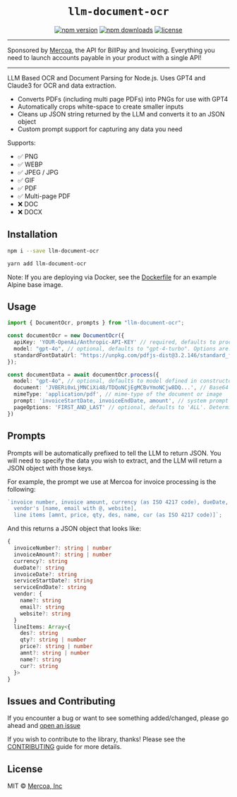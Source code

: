 <h1 align="center"> <code>llm-document-ocr</code> </h1>

<div align="center">

[![npm version](https://img.shields.io/npm/v/llm-document-ocr.svg)](https://npmjs.org/package/llm-document-ocr "View this project on NPM")
[![npm downloads](https://img.shields.io/npm/dm/llm-document-ocr)](https://www.npmjs.com/package/llm-document-ocr)
[![license](https://img.shields.io/npm/l/llm-document-ocr)](LICENSE.md)

</div>

---

Sponsored by [Mercoa](https://mercoa.com), the API for BillPay and Invoicing. Everything you need to launch accounts payable in your product with a single API!

---

LLM Based OCR and Document Parsing for Node.js. Uses GPT4 and Claude3 for OCR and data extraction.

- Converts PDFs (including multi page PDFs) into PNGs for use with GPT4
- Automatically crops white-space to create smaller inputs
- Cleans up JSON string returned by the LLM and converts it to an JSON object
- Custom prompt support for capturing any data you need

Supports:

- ✅ PNG
- ✅ WEBP
- ✅ JPEG / JPG
- ✅ GIF
- ✅ PDF
- ✅ Multi-page PDF
- ❌ DOC
- ❌ DOCX

## Installation

```bash
npm i --save llm-document-ocr
```

```bash
yarn add llm-document-ocr
```

Note: If you are deploying via Docker, see the [Dockerfile](https://github.com/mercoa-finance/llm-document-ocr/blob/main/Dockerfile) for an example Alpine base image.

## Usage

```ts
import { DocumentOcr, prompts } from "llm-document-ocr";

const documentOcr = new DocumentOcr({
  apiKey: 'YOUR-OpenAi/Anthropic-API-KEY' // required, defaults to process.env.OPENAI_API_KEY. OpenAI models need an OpenAI API key, Antrhopic models need an Anthropic API key.
  model: "gpt-4o", // optional, defaults to "gpt-4-turbo". Options are: "gpt-4-turbo", "gpt-4o", "claude-3-opus-20240229", "claude-3-sonnet-20240229", "claude-3-haiku-20240307"
  standardFontDataUrl: "https://unpkg.com/pdfjs-dist@3.2.146/standard_fonts/", // optional, defaults to "https://unpkg.com/pdfjs-dist@3.2.146/standard_fonts/". You can use the systems fonts or the fonts under ./node_modules/pdfjs-dist/standard_fonts/ as well.
});

const documentData = await documentOcr.process({
  model: "gpt-4o", // optional, defaults to model defined in constructor
  document: 'JVBERi0xLjMNCiXi48/TDQoNCjEgMCBvYmoNCjw8DQ...', // Base64 String, Base64 URI, or Buffer
  mimeType: 'application/pdf', // mime-type of the document or image
  prompt: 'invoiceStartDate, invoiceEndDate, amount', // system prompt for data extraction. See examples below.
  pageOptions: 'FIRST_AND_LAST' // optional, defaults to 'ALL'. Determines which page of the PDF will be processed. Available options are 'ALL', 'FIRST_AND_LAST', 'FIRST', 'LAST'.
})
```

## Prompts

Prompts will be automatically prefixed to tell the LLM to return JSON. You will need to specify the data you wish to extract, and the LLM will return a JSON object with those keys.

For example, the prompt we use at Mercoa for invoice processing is the following:

```js
`invoice number, invoice amount, currency (as ISO 4217 code), dueDate, invoiceDate, serviceStartDate, serviceEndDate,
  vendor's [name, email with @, website],
  line items [amnt, price, qty, des, name, cur (as ISO 4217 code)]`;
```

And this returns a JSON object that looks like:

```ts
{
  invoiceNumber?: string | number
  invoiceAmount?: string | number
  currency?: string
  dueDate?: string
  invoiceDate?: string
  serviceStartDate?: string
  serviceEndDate?: string
  vendor: {
    name?: string
    email?: string
    website?: string
  }
  lineItems: Array<{
    des?: string
    qty?: string | number
    price?: string | number
    amnt?: string | number
    name?: string
    cur?: string
  }>
}
```

## Issues and Contributing

If you encounter a bug or want to see something added/changed, please go ahead
and
[open an issue](https://github.com/mercoa-finance/llm-document-ocr/issues/new)

If you wish to contribute to the library, thanks! Please see the [CONTRIBUTING](https://github.com/mercoa-finance/llm-document-ocr/blob/main/CONTRIBUTING.md) guide for more details.

## License

MIT © [Mercoa, Inc](https://mercoa.com/)
